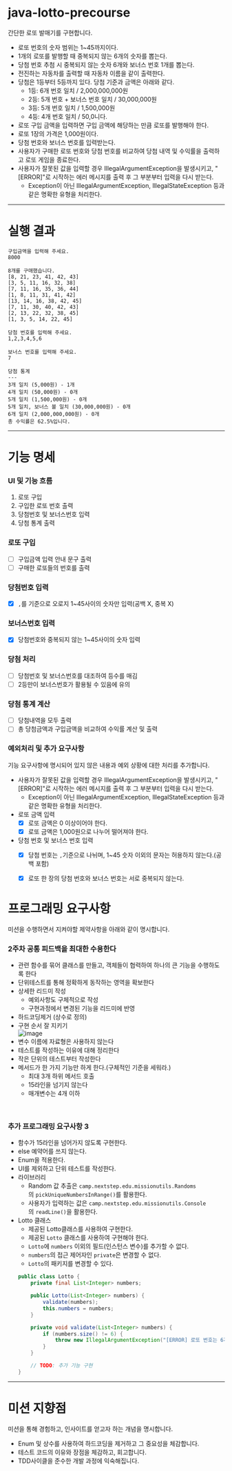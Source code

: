 # java-lotto-precourse

간단한 로또 발매기를 구현합니다.

- 로또 번호의 숫자 범위는 1~45까지이다.
- 1개의 로또를 발행할 때 중복되지 않는 6개의 숫자를 뽑는다.
- 당첨 번호 추첨 시 중복되지 않는 숫자 6개와 보너스 번호 1개를 뽑는다.
- 전진하는 자동차를 출력할 때 자동차 이름을 같이 출력한다.
- 당첨은 1등부터 5등까지 있다. 당첨 기준과 금액은 아래와 같다.
    - 1등: 6개 번호 일치 / 2,000,000,000원
    - 2등: 5개 번호 + 보너스 번호 일치 / 30,000,000원
    - 3등: 5개 번호 일치 / 1,500,000원
    - 4등: 4개 번호 일치 / 50,0니다.
- 로또 구입 금액을 입력하면 구입 금액에 해당하는 만큼 로또를 발행해야 한다.
- 로또 1장의 가격은 1,000원이다.
- 당첨 번호와 보너스 번호를 입력받는다.
- 사용자가 구매한 로또 번호와 당첨 번호를 비교하여 당첨 내역 및 수익률을 출력하고 로또 게임을 종료한다.
- 사용자가 잘못된 값을 입력할 경우 IllegalArgumentException을 발생시키고, "[ERROR]"로 시작하는 에러 메시지를 출력 후 그 부분부터 입력을 다시 받는다.
    - Exception이 아닌 IllegalArgumentException, IllegalStateException 등과 같은 명확한 유형을 처리한다.
---

# 실행 결과

```text
구입금액을 입력해 주세요.
8000

8개를 구매했습니다.
[8, 21, 23, 41, 42, 43] 
[3, 5, 11, 16, 32, 38] 
[7, 11, 16, 35, 36, 44] 
[1, 8, 11, 31, 41, 42] 
[13, 14, 16, 38, 42, 45] 
[7, 11, 30, 40, 42, 43] 
[2, 13, 22, 32, 38, 45] 
[1, 3, 5, 14, 22, 45]

당첨 번호를 입력해 주세요.
1,2,3,4,5,6

보너스 번호를 입력해 주세요.
7

당첨 통계
---
3개 일치 (5,000원) - 1개
4개 일치 (50,000원) - 0개
5개 일치 (1,500,000원) - 0개
5개 일치, 보너스 볼 일치 (30,000,000원) - 0개
6개 일치 (2,000,000,000원) - 0개
총 수익률은 62.5%입니다.
```


---

# 기능 명세

### UI 및 기능 흐름
1. 로또 구입
2. 구입한 로또 번호 출력
3. 당첨번호 및 보너스번호 입력
4. 당첨 통계 출력

### 로또 구입
- [ ] 구입금액 입력 안내 문구 출력
- [ ] 구매한 로또들의 번호를 출력

### 당첨번호 입력
- [x] `,`를 기준으로 오로지 1~45사이의 숫자만 입력(공백 X, 중복 X)

### 보너스번호 입력
- [x] 당첨번호와 중복되지 않는 1~45사이의 숫자 입력

### 당첨 처리
- [ ] 당첨번호 및 보너스번호를 대조하여 등수를 매김
- [ ] 2등만이 보너스번호가 활용될 수 있음에 유의

### 당첨 통계 계산
- [ ] 당첨내역을 모두 출력
- [ ] 총 당첨금액과 구입금액을 비교하여 수익률 계산 및 출력

### 예외처리 및 추가 요구사항
기능 요구사항에 명시되어 있지 않은 내용과 예외 상황에 대한 처리를 추가합니다.
- 사용자가 잘못된 값을 입력할 경우 IllegalArgumentException을 발생시키고, "[ERROR]"로 시작하는 에러 메시지를 출력 후 그 부분부터 입력을 다시 받는다.
    - Exception이 아닌 IllegalArgumentException, IllegalStateException 등과 같은 명확한 유형을 처리한다.
- 로또 금액 입력
    - [x] 로또 금액은 0 이상이어야 한다.
    - [x] 로또 금액은 1,000원으로 나누어 떨어져야 한다.
- 당첨 번호 및 보너스 번호 입력
    - [x] 당첨 번호는 `,`기준으로 나뉘며, 1~45 숫자 이외의 문자는 허용하지 않는다.(공백 포함)
    - [x] 로또 한 장의 당첨 번호와 보너스 번호는 서로 중복되지 않는다.


# 프로그래밍 요구사항

미션을 수행하면서 지켜야할 제약사항을 아래와 같이 명시합니다.
<br>

### 2주차 공통 피드백을 최대한 수용한다
- 관련 함수를 묶어 클래스를 만들고, 객체들이 협력하여 하나의 큰 기능을 수행하도록 한다
- 단위테스트를 통해 정확하게 동작하는 영역을 확보한다
- 상세한 리드미 작성
    - 예외사항도 구체적으로 작성
    - 구현과정에서 변경된 기능을 리드미에 반영
- 하드코딩제거 (상수로 정의)
- 구현 순서 잘 지키기<br>
  ![image](https://github.com/user-attachments/assets/faf55c08-2b24-4756-94b8-656d5ffcdf9d)
- 변수 이름에 자료형은 사용하지 않는다
- 테스트를 작성하는 이유에 대해 정리한다
- 작은 단위의 테스트부터 작성한다
- 메서드가 한 가지 기능만 하게 한다.(구체적인 기준을 세워라.)
    - 최대 3개 하위 메서드 호출
    - 15라인을 넘기지 않는다
    - 매개변수는 4개 이하

<br>

### 추가 프로그래밍 요구사항 3
- 함수가 15라인을 넘어가지 않도록 구현한다.
- else 예약어를 쓰지 않는다.
- Enum을 적용한다.
- UI를 제외하고 단위 테스트를 작성한다.
- 라이브러리
    - Random 값 추출은 `camp.nextstep.edu.missionutils.Randoms`의 `pickUniqueNumbersInRange()`를 활용한다.
    - 사용자가 입력하는 값은 `camp.nextstep.edu.missionutils.Console`의 `readLine()`을 활용한다.
- Lotto 클래스
    - 제공된 Lotto클래스를 사용하여 구현한다.
    - 제공된 `Lotto` 클래스를 사용하여 구현해야 한다.
    - `Lotto`에 `numbers` 이외의 필드(인스턴스 변수)를 추가할 수 없다.
    - `numbers`의 접근 제어자인 `private`은 변경할 수 없다.
    - `Lotto`의 패키지를 변경할 수 있다.
    ```java
    public class Lotto {
        private final List<Integer> numbers;
    
        public Lotto(List<Integer> numbers) {
            validate(numbers);
            this.numbers = numbers;
        }
    
        private void validate(List<Integer> numbers) {
            if (numbers.size() != 6) {
                throw new IllegalArgumentException("[ERROR] 로또 번호는 6개여야 합니다.");
            }
        }
    
        // TODO: 추가 기능 구현
    }
    ```


---

# 미션 지향점

미션을 통해 경험하고, 인사이트를 얻고자 하는 개념을 명시합니다.
- Enum 및 상수를 사용하여 하드코딩을 제거하고 그 중요성을 체감합니다.
- 테스트 코드의 이유와 장점을 체감하고, 회고합니다.
- TDD사이클을 준수한 개발 과정에 익숙해집니다.
